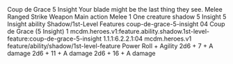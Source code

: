 <ability>
  <name>Coup de Grace</name>
  <cost>5 Insight</cost>
  <flavor>Your blade might be the last thing they see.</flavor>
  <keywords>
    <keyword>Melee</keyword>
    <keyword>Ranged</keyword>
    <keyword>Strike</keyword>
    <keyword>Weapon</keyword>
  </keywords>
  <type>Main action</type>
  <distance>Melee 1</distance>
  <target>One creature</target>
  <metadata>
    <class>shadow</class>
    <cost>5 Insight</cost>
    <cost_amount>5</cost_amount>
    <cost_resource>Insight</cost_resource>
    <feature_type>ability</feature_type>
    <file_dpath>Shadow/1st-Level Features</file_dpath>
    <item_id>coup-de-grace-5-insight</item_id>
    <item_index>04</item_index>
    <item_name>Coup de Grace (5 Insight)</item_name>
    <level>1</level>
    <scc>mcdm.heroes.v1:feature.ability.shadow.1st-level-feature:coup-de-grace-5-insight</scc>
    <scdc>1.1.1:6.2.2.1:04</scdc>
    <source>mcdm.heroes.v1</source>
    <type>feature/ability/shadow/1st-level-feature</type>
  </metadata>
  <effects>
    <effect type="roll">
      <roll>Power Roll + Agility</roll>
      <t1>2d6 + 7 + A damage</t1>
      <t2>2d6 + 11 + A damage</t2>
      <t3>2d6 + 16 + A damage</t3>
    </effect>
  </effects>
</ability>
